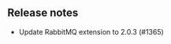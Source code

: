 ## Release notes
<!-- Please add your release notes in the following format:
- My change description (#PR/#issue)
-->

- Update RabbitMQ extension to 2.0.3 (#1365)
